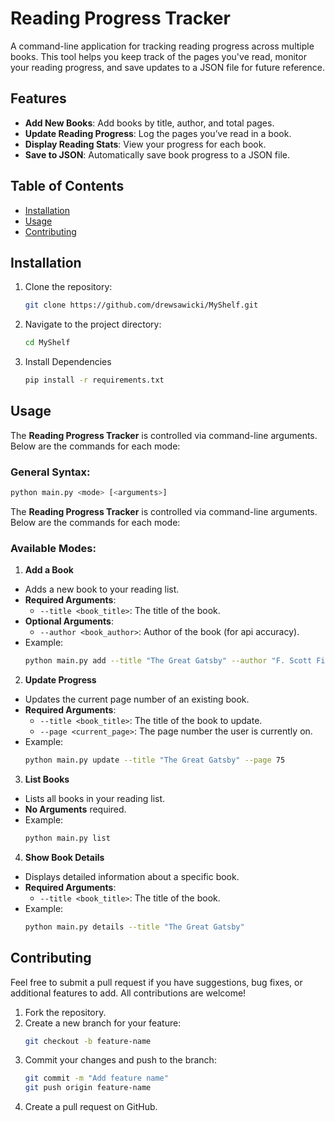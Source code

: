 # Reading Progress Tracker

A command-line application for tracking reading progress across multiple books. This tool helps you keep track of the pages you've read, monitor your reading progress, and save updates to a JSON file for future reference.

## Features

- **Add New Books**: Add books by title, author, and total pages.
- **Update Reading Progress**: Log the pages you’ve read in a book.
- **Display Reading Stats**: View your progress for each book.
- **Save to JSON**: Automatically save book progress to a JSON file.

## Table of Contents

- [Installation](#installation)
- [Usage](#usage)
- [Contributing](#contributing)

## Installation

1. Clone the repository:
    ```bash
    git clone https://github.com/drewsawicki/MyShelf.git
    ```
   
2. Navigate to the project directory:
    ```bash
    cd MyShelf
    ```

3. Install Dependencies
    ```bash
    pip install -r requirements.txt
    ```

## Usage

The **Reading Progress Tracker** is controlled via command-line arguments. Below are the commands for each mode:

### General Syntax:
   ```bash
   python main.py <mode> [<arguments>]
   ```

The **Reading Progress Tracker** is controlled via command-line arguments. Below are the commands for each mode:


### Available Modes:
1. **Add a Book**
  - Adds a new book to your reading list.
  - **Required Arguments**:
    - `--title <book_title>`: The title of the book.
  - **Optional Arguments**:
    - `--author <book_author>`: Author of the book (for api accuracy).
  - Example:
    ```bash
    python main.py add --title "The Great Gatsby" --author "F. Scott Fitzgerald"
    ```

2. **Update Progress**
  - Updates the current page number of an existing book.
  - **Required Arguments**:
    - `--title <book_title>`: The title of the book to update.
    - `--page <current_page>`: The page number the user is currently on.
  - Example:
    ```bash
    python main.py update --title "The Great Gatsby" --page 75
    ```

3. **List Books**
  - Lists all books in your reading list.
  - **No Arguments** required.
  - Example:
    ```bash
    python main.py list
    ```

4. **Show Book Details**
  - Displays detailed information about a specific book.
  - **Required Arguments**:
    - `--title <book_title>`: The title of the book.
  - Example:
    ```bash
    python main.py details --title "The Great Gatsby"
    ```

## Contributing
Feel free to submit a pull request if you have suggestions, bug fixes, or additional features to add. All contributions are welcome!

1. Fork the repository.
2. Create a new branch for your feature:
   ```bash
   git checkout -b feature-name
   ```
3. Commit your changes and push to the branch:
   ```bash
   git commit -m "Add feature name"
   git push origin feature-name
   ```
4. Create a pull request on GitHub.